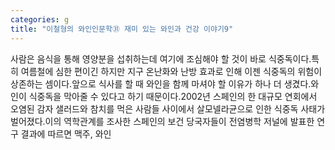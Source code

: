 ```yaml
---
categories: g
title: "이철형의 와인인문학㉛ 재미 있는 와인과 건강 이야기9"
---
```

사람은 음식을 통해 영양분을 섭취하는데 여기에 조심해야 할 것이 바로 식중독이다.특히 여름철에 심한 편이긴 하지만 지구 온난화와 난방 효과로 인해 이젠 식중독의 위험이 상존하는 셈이다.앞으로 식사를 할 때 와인을 함께 마셔야 할 이유가 하나 더 생겼다.와인이 식중독을 막아줄 수 있다고 하기 때문이다.2002년 스페인의 한 대규모 연회에서 오염된 감자 샐러드와 참치를 먹은 사람들 사이에서 살모넬라균으로 인한 식중독 사태가 벌어졌다.이의 역학관계를 조사한 스페인의 보건 당국자들이 전염병학 저널에 발표한 연구 결과에 따르면 맥주, 와인 